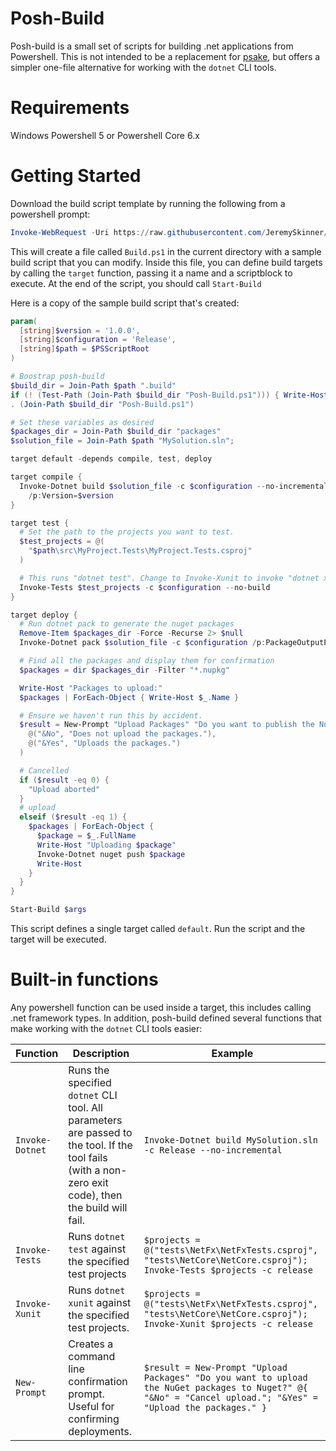 # Posh-Build

Posh-build is a small set of scripts for building .net applications from Powershell. This is not intended to be a replacement for [psake](https://github.com/psake/psake/), but offers a simpler one-file alternative for working with the `dotnet` CLI tools.

# Requirements

Windows Powershell 5 or Powershell Core 6.x

# Getting Started

Download the build script template by running the following from a powershell prompt:

```powershell
Invoke-WebRequest -Uri https://raw.githubusercontent.com/JeremySkinner/posh-build/master/Bootstrap/Build.ps1 -OutFile Build.ps1
```

This will create a file called `Build.ps1` in the current directory with a sample build script that you can modify.
Inside this file, you can define build targets by calling the `target` function, passing it a name and a scriptblock to execute.
At the end of the script, you should call `Start-Build`

Here is a copy of the sample build script that's created:

```powershell
param(
  [string]$version = '1.0.0',
  [string]$configuration = 'Release',
  [string]$path = $PSScriptRoot
)

# Boostrap posh-build
$build_dir = Join-Path $path ".build"
if (! (Test-Path (Join-Path $build_dir "Posh-Build.ps1"))) { Write-Host "Installing posh-build..."; New-Item -Type Directory $build_dir -ErrorAction Ignore | Out-Null; Save-Script "Posh-Build" -Path $build_dir }
. (Join-Path $build_dir "Posh-Build.ps1")

# Set these variables as desired
$packages_dir = Join-Path $build_dir "packages"
$solution_file = Join-Path $path "MySolution.sln";

target default -depends compile, test, deploy

target compile {
  Invoke-Dotnet build $solution_file -c $configuration --no-incremental `
    /p:Version=$version
}

target test {
  # Set the path to the projects you want to test.
  $test_projects = @(
    "$path\src\MyProject.Tests\MyProject.Tests.csproj"
  )

  # This runs "dotnet test". Change to Invoke-Xunit to invoke "dotnet xunit"
  Invoke-Tests $test_projects -c $configuration --no-build
}

target deploy {
  # Run dotnet pack to generate the nuget packages
  Remove-Item $packages_dir -Force -Recurse 2> $null
  Invoke-Dotnet pack $solution_file -c $configuration /p:PackageOutputPath=$packages_dir /p:Version=$version

  # Find all the packages and display them for confirmation
  $packages = dir $packages_dir -Filter "*.nupkg"

  Write-Host "Packages to upload:"
  $packages | ForEach-Object { Write-Host $_.Name }

  # Ensure we haven't run this by accident.
  $result = New-Prompt "Upload Packages" "Do you want to publish the NuGet packages?" @(
    @("&No", "Does not upload the packages."),
    @("&Yes", "Uploads the packages.")
  )

  # Cancelled
  if ($result -eq 0) {
    "Upload aborted"
  }
  # upload
  elseif ($result -eq 1) {
    $packages | ForEach-Object {
      $package = $_.FullName
      Write-Host "Uploading $package"
      Invoke-Dotnet nuget push $package
      Write-Host
    }
  }
}

Start-Build $args
```

This script defines a single target called `default`. Run the script and the target will be executed.

# Built-in functions

Any powershell function can be used inside a target, this includes calling .net framework types. In addition, posh-build defined several functions that make working with the `dotnet` CLI tools easier:

| Function             | Description | Example |
| -------------------- | ----------- | ------- |
| `Invoke-Dotnet`      | Runs the specified `dotnet` CLI tool. All parameters are passed to the tool. If the tool fails (with a non-zero exit code), then the build will fail. | `Invoke-Dotnet build MySolution.sln -c Release --no-incremental` |
| `Invoke-Tests`       | Runs `dotnet test` against the specified test projects | `$projects = @("tests\NetFx\NetFxTests.csproj", "tests\NetCore\NetCore.csproj"); Invoke-Tests $projects -c release` |
| `Invoke-Xunit`       | Runs `dotnet xunit` against the specified test projects. | `$projects = @("tests\NetFx\NetFxTests.csproj", "tests\NetCore\NetCore.csproj"); Invoke-Xunit $projects -c release` |
| `New-Prompt`         | Creates a command line confirmation prompt. Useful for confirming deployments. | `$result = New-Prompt "Upload Packages" "Do you want to upload the NuGet packages to Nuget?" @{ "&No" = "Cancel upload."; "&Yes" = "Upload the packages." }` |
